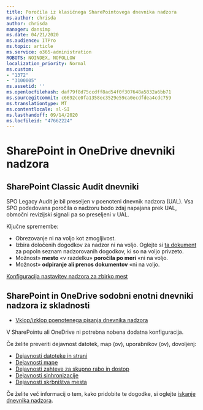 ```yaml
---
title: Poročila iz klasičnega SharePointovega dnevnika nadzora
ms.author: chrisda
author: chrisda
manager: dansimp
ms.date: 04/21/2020
ms.audience: ITPro
ms.topic: article
ms.service: o365-administration
ROBOTS: NOINDEX, NOFOLLOW
localization_priority: Normal
ms.custom:
- "1372"
- "3100005"
ms.assetid: ''
ms.openlocfilehash: daf79f8d75ccdff8ad54f0f307648a5832a6bb71
ms.sourcegitcommit: c6692ce0fa1358ec3529e59ca0ecdfdea4cdc759
ms.translationtype: MT
ms.contentlocale: sl-SI
ms.lasthandoff: 09/14/2020
ms.locfileid: "47662224"
---
```

# <a name="sharepoint-and-onedrive-audit-logs"></a>SharePoint in OneDrive dnevniki nadzora

## <a name="sharepoint-classic-audit-logs"></a>SharePoint Classic Audit dnevniki

SPO Legacy Audit je bil preseljen v poenoteni dnevnik nadzora (UAL). Vsa SPO podedovana poročila o nadzoru bodo zdaj napajana prek UAL, območni revizijski signali pa so preseljeni v UAL.

Ključne spremembe:

* Obrezovanje ni na voljo kot zmogljivost.
* Izbira določenih dogodkov za nadzor ni na voljo. Oglejte si [ta dokument](https://docs.microsoft.com/microsoft-365/compliance/search-the-audit-log-in-security-and-compliance) za popoln seznam nadzorovanih dogodkov, ki so na voljo privzeto.
* Možnost» **mesto** «v razdelku» **poročila po meri** «ni na voljo.
* Možnost» **odpiranje ali prenos dokumentov** «ni na voljo.

[Konfiguracija nastavitev nadzora za zbirko mest](https://support.office.com/article/Configure-audit-settings-for-a-site-collection-A9920C97-38C0-44F2-8BCB-4CF1E2AE22D2)

## <a name="sharepoint-and-onedrive-modern-unified-audit-logs-from-compliance"></a>SharePoint in OneDrive sodobni enotni dnevniki nadzora iz skladnosti

* [Vklop/izklop poenotenega pisanja dnevnika nadzora](https://docs.microsoft.com/microsoft-365/compliance/turn-audit-log-search-on-or-off) 

V SharePointu ali OneDrive ni potrebna nobena dodatna konfiguracija.

Če želite preveriti dejavnost datotek, map (ov), uporabnikov (ov), dovoljenj:

* [Dejavnosti datoteke in strani](https://docs.microsoft.com/microsoft-365/compliance/search-the-audit-log-in-security-and-compliance)
* [Dejavnosti mape](https://docs.microsoft.com/microsoft-365/compliance/search-the-audit-log-in-security-and-compliance#folder-activities)
* [Dejavnosti zahteve za skupno rabo in dostop](https://docs.microsoft.com/microsoft-365/compliance/search-the-audit-log-in-security-and-compliance#sharing-and-access-request-activities)
* [Dejavnosti sinhronizacije](https://docs.microsoft.com/microsoft-365/compliance/search-the-audit-log-in-security-and-compliance#synchronization-activities)
* [Dejavnosti skrbništva mesta](https://docs.microsoft.com/microsoft-365/compliance/search-the-audit-log-in-security-and-compliance#site-administration-activities)

Če želite več informacij o tem, kako pridobite te dogodke, si oglejte [iskanje dnevnika nadzora](https://docs.microsoft.com/microsoft-365/compliance/search-the-audit-log-in-security-and-compliance#search-the-audit-log).

